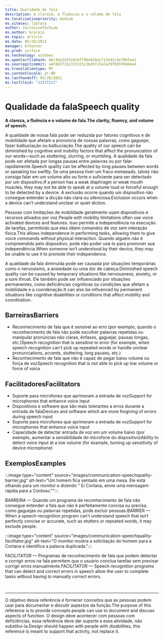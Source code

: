 ```yaml
---
title: Qualidade da fala
description: A clareza, a fluência e o volume de fala
ms.localizationpriority: medium
ms.sitesec: library
author: InclusiveTechLab
ms.author: brycejo
ms.topic: article
ms.date: 05/20/2021
manager: krhunter
ms.prod: surface
ms.technology: windows
ms.openlocfilehash: 86c36e326fe9cbf7964420ac713541c4e700fee1
ms.sourcegitcommit: a4f8d271b1372321c3b45fc5a7a29703976964a4
ms.translationtype: MT
ms.contentlocale: pt-BR
ms.lasthandoff: 05/20/2021
ms.locfileid: "11577217"
---
```

# <a name="speech-quality"></a><span data-ttu-id="781c6-103">Qualidade da fala</span><span class="sxs-lookup"><span data-stu-id="781c6-103">Speech quality</span></span>

**<span data-ttu-id="781c6-104">A clareza, a fluência e o volume de fala.</span><span class="sxs-lookup"><span data-stu-id="781c6-104">The clarity, fluency, and volume of speech.</span></span>**

<span data-ttu-id="781c6-105">A qualidade de nossa fala pode ser reduzida por fatores cognitivos e de mobilidade que afetam a pronúncia de nossas palavras, como gaguejar, fazer balbuciação ou balbuciação.</span><span class="sxs-lookup"><span data-stu-id="781c6-105">The quality of our speech can be diminished by cognitive and mobility factors that affect the pronunciation of our words—such as stuttering, slurring, or mumbling.</span></span> <span data-ttu-id="781c6-106">A qualidade da fala pode ser afetada por longas pausas entre palavras ou por falar rapidamente.</span><span class="sxs-lookup"><span data-stu-id="781c6-106">Speech quality can be affected by long pauses between words or speaking too swiftly.</span></span> <span data-ttu-id="781c6-107">Se uma pessoa tiver um fraco esmaeado, talvez não consiga falar em um volume alto ou forte o suficiente para ser detectado por um dispositivo.</span><span class="sxs-lookup"><span data-stu-id="781c6-107">If a person has a weak diaphragm or weak mouth muscles, they may not be able to speak at a volume loud or forceful enough to be detected by a device.</span></span> <span data-ttu-id="781c6-108">A exclusão ocorre quando um dispositivo não consegue entender a dicção não clara ou silenciosa.</span><span class="sxs-lookup"><span data-stu-id="781c6-108">Exclusion occurs when a device can’t understand unclear or quiet diction.</span></span>

<span data-ttu-id="781c6-109">Pessoas com limitações de mobilidade geralmente usam dispositivos e recursos ativados por voz.</span><span class="sxs-lookup"><span data-stu-id="781c6-109">People with mobility limitations often use voice activated devices and features.</span></span> <span data-ttu-id="781c6-110">Isso permite a independência na execução de tarefas, permitindo que eles dêem comandos de voz sem interação física.</span><span class="sxs-lookup"><span data-stu-id="781c6-110">This allows independence in performing tasks, allowing them to give voice commands without physical interaction.</span></span> <span data-ttu-id="781c6-111">Quando alguém não é compreendido pelo dispositivo, pode não poder usá-lo para promover sua independência.</span><span class="sxs-lookup"><span data-stu-id="781c6-111">When someone isn’t understood by their device, they may be unable to use it to promote their independence.</span></span>

<span data-ttu-id="781c6-112">A qualidade da fala diminuída pode ser causada por situações temporárias como o nervosismo, a ansiedade ou uma dor de cabeça.</span><span class="sxs-lookup"><span data-stu-id="781c6-112">Diminished speech quality can be caused by temporary situations like nervousness, anxiety, or a sore throat.</span></span> <span data-ttu-id="781c6-113">Ele também pode ser influenciado por situações permanentes, como deficiências cognitivas ou condições que afetam a mobilidade e a coordenação.</span><span class="sxs-lookup"><span data-stu-id="781c6-113">It can also be influenced by permanent situations like cognitive disabilities or conditions that affect mobility and coordination.</span></span>

## <a name="barriers"></a><span data-ttu-id="781c6-114">Barreiras</span><span class="sxs-lookup"><span data-stu-id="781c6-114">Barriers</span></span>
* <span data-ttu-id="781c6-115">Reconhecimento de fala que é sensível ao erro (por exemplo, quando o reconhecimento de fala não pode escolher palavras repetidas ou manipular pronúncias não claras, ênfases, gaguejar, pausas longas, etc.)</span><span class="sxs-lookup"><span data-stu-id="781c6-115">Speech recognition that is sensitive to error (for example, when speech recognition can't pick up repeated words or handle unclear pronunciations, accents, stuttering, long pauses, etc.)</span></span>
* <span data-ttu-id="781c6-116">Reconhecimento de fala que não é capaz de pegar baixo volume ou força de voz</span><span class="sxs-lookup"><span data-stu-id="781c6-116">Speech recognition that is not able to pick up low volume or force of voice</span></span>

## <a name="facilitators"></a><span data-ttu-id="781c6-117">Facilitadores</span><span class="sxs-lookup"><span data-stu-id="781c6-117">Facilitators</span></span>
* <span data-ttu-id="781c6-118">Suporte para microfones que aprimoram a entrada de voz</span><span class="sxs-lookup"><span data-stu-id="781c6-118">Support for microphones that enhance voice input</span></span>
* <span data-ttu-id="781c6-119">Dispositivos e software que são mais tolerantes a erros durante a entrada de fala</span><span class="sxs-lookup"><span data-stu-id="781c6-119">Devices and software which are more forgiving of errors during speech input</span></span>
* <span data-ttu-id="781c6-120">Suporte para microfones que aprimoram a entrada de voz</span><span class="sxs-lookup"><span data-stu-id="781c6-120">Support for microphones that enhance voice input</span></span>
* <span data-ttu-id="781c6-121">Capacidade de detectar entrada de voz em um volume baixo (por exemplo, aumentar a sensibilidade do microfone do dispositivo)</span><span class="sxs-lookup"><span data-stu-id="781c6-121">Ability to detect voice input at a low volume (for example, turning up sensitivity of device microphone)</span></span>

## <a name="examples"></a><span data-ttu-id="781c6-122">Exemplos</span><span class="sxs-lookup"><span data-stu-id="781c6-122">Examples</span></span>

:::image type="content" source="images/communication-speechquality-barrier.jpg" alt-text="Um homem fica sentado em uma mesa. Ele está olhando para um monitor e dizendo &quot; Ei Cortana, envie uma mensagem rápida para a Contoso.&quot;":::

<span data-ttu-id="781c6-125">BARREIRA — Quando um programa de reconhecimento de fala não consegue entender a fala que não é perfeitamente concisa ou precisa, como gaguejas ou palavras repetidas, pode excluir pessoas.</span><span class="sxs-lookup"><span data-stu-id="781c6-125">BARRIER — When a speech recognition program can’t understand speech that isn’t perfectly concise or accurate, such as stutters or repeated words, it may exclude people.</span></span> 

:::image type="content" source="images/communication-speechquality-facilitator.jpg" alt-text="O monitor mostra a solicitação do homem para a Cortana e identifica a palavra duplicada.":::

<span data-ttu-id="781c6-127">FACILITATOR — Programas de reconhecimento de fala que podem detectar e corrigir erros na fala permitem que o usuário conclua tarefas sem precisar corrigir erros manualmente.</span><span class="sxs-lookup"><span data-stu-id="781c6-127">FACILITATOR — Speech recognition programs that can detect and correct errors in speech allow the user to complete tasks without having to manually correct errors.</span></span>

&nbsp;

[comment]: # (Instrução Footer)
___
<span data-ttu-id="781c6-129">O objetivo dessa referência é fornecer conceitos que as pessoas podem usar para documentar e discutir aspectos da função.</span><span class="sxs-lookup"><span data-stu-id="781c6-129">The purpose of this reference is to provide concepts people can use to document and discuss aspects of function.</span></span> <span data-ttu-id="781c6-130">O design deve acontecer com pessoas com deficiências, essa referência deve dar suporte a essa atividade, não substituí-la.</span><span class="sxs-lookup"><span data-stu-id="781c6-130">Design should happen with people with disabilities, this reference is meant to support that activity, not replace it.</span></span> 